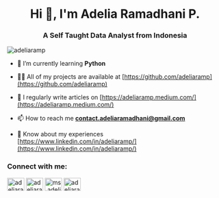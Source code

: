 <h1 align="center">Hi 👋, I'm Adelia Ramadhani P.</h1>
<h3 align="center">A Self Taught Data Analyst from Indonesia</h3>

<p align="left"> <img src="https://komarev.com/ghpvc/?username=adeliaramp&label=Profile%20views&color=0e75b6&style=flat" alt="adeliaramp" /> </p>

- 🌱 I’m currently learning **Python**

- 👨‍💻 All of my projects are available at [https://github.com/adeliaramp](https://github.com/adeliaramp)

- 📝 I regularly write articles on [https://adeliaramp.medium.com/](https://adeliaramp.medium.com/)

- 📫 How to reach me **contact.adeliaramadhani@gmail.com**

- 📄 Know about my experiences [https://www.linkedin.com/in/adeliaramp/](https://www.linkedin.com/in/adeliaramp/)

<h3 align="left">Connect with me:</h3>
<p align="left">
<a href="https://twitter.com/adeliaramp" target="blank"><img align="center" src="https://raw.githubusercontent.com/rahuldkjain/github-profile-readme-generator/master/src/images/icons/Social/twitter.svg" alt="adeliaramp" height="30" width="40" /></a>
<a href="https://linkedin.com/in/adeliaramp" target="blank"><img align="center" src="https://raw.githubusercontent.com/rahuldkjain/github-profile-readme-generator/master/src/images/icons/Social/linked-in-alt.svg" alt="adeliaramp" height="30" width="40" /></a>
<a href="https://instagram.com/ms.adelia" target="blank"><img align="center" src="https://raw.githubusercontent.com/rahuldkjain/github-profile-readme-generator/master/src/images/icons/Social/instagram.svg" alt="ms.adelia" height="30" width="40" /></a>
<a href="https://medium.com/adeliaramp" target="blank"><img align="center" src="https://raw.githubusercontent.com/rahuldkjain/github-profile-readme-generator/master/src/images/icons/Social/medium.svg" alt="adeliaramp" height="30" width="40" /></a>
</p>
